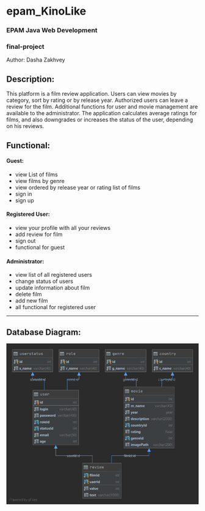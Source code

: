 # epam_KinoLike
### EPAM Java Web Development
### final-project
Author: Dasha Zakhvey
## Description:
This platform is a film review application. Users can view movies by category, sort by rating or by release year. Authorized users can leave a review for the film. Additional functions for user and movie management are available to the administrator. The application calculates average ratings for films, and also downgrades or increases the status of the user, depending on his reviews.
## Functional:
#### Guest:
  + view List of films
  + view films by genre
  + view ordered by release year or rating list of films
  + sign in
  + sign up
#### Registered User:
  + view your profile with all your reviews
  + add review for film
  + sign out
  + functional for guest
#### Administrator:
  + view list of all registered users
  + change status of users
  + update information about film
  + delete film
  + add new film
  + all functional for registered user
---
## Database Diagram:
![db diagram](jwd_db_diagram.png "Database Diagram")
